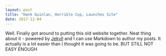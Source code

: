 ```yaml
---
layout: post
title: "Hank Quinlan, Horrible Cop, Launches Site"
date: 2017-12-04
---
```


Well. Finally got around to putting this old website together. Neat thing about it - powered by [Jekyll](http://jekyllrb.com) and I can use Markdown to author my posts. It actually is a lot easier than I thought it was going to be.  BUT STILL NOT EASY ENOUGH
